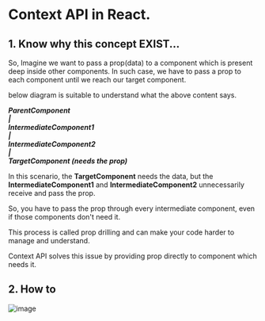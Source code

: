 # Context API in React.

## 1. Know why this concept EXIST...

So, Imagine we want to pass a prop(data) to a component which is present deep inside other components. In such case, we have to pass a prop to each component until we reach our target component.

below diagram is suitable to understand what the above content says.

**_ParentComponent  
 |  
IntermediateComponent1  
 |  
IntermediateComponent2  
 |  
TargetComponent (needs the prop)_**

In this scenario, the **TargetComponent** needs the data, but the **IntermediateComponent1** and **IntermediateComponent2** unnecessarily receive and pass the prop.

So, you have to pass the prop through every intermediate component, even if those components don't need it.

This process is called prop drilling and can make your code harder to manage and understand.

Context API solves this issue by providing prop directly to component which needs it.

## 2. How to

![image](https://cdn.hashnode.com/res/hashnode/image/upload/v1650639220464/AGeHeuV2S.png?auto=compress,format&format=webp)
